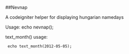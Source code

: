 ##Nevnap

A codeigniter helper for displaying hungarian namedays

Usage:
    echo nevnap();

text_month() usage:

     echo text_month(2012-05-05); 
